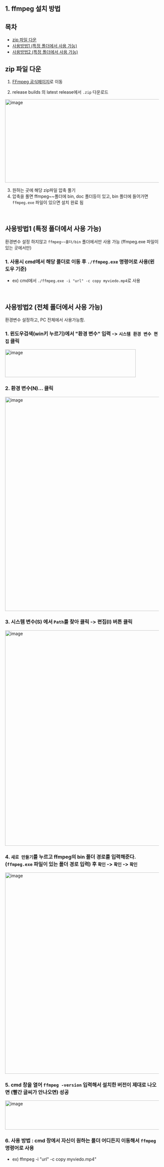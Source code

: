 ## 1. ffmpeg 설치 방법
## 목차
<!-- TOC start -->
 * [zip 파일 다운](#zip-파일-다운)
 * [사용방법1 (특정 폴더에서 사용 가능)](#사용방법1-특정-폴더에서-사용-가능)
 * [사용방법2 (특정 폴더에서 사용 가능)](#사용방법2-전체-폴더에서-사용-가능)
<!-- TOC end -->

## zip 파일 다운
1. [FFmpeg 공식페이지](https://www.gyan.dev/ffmpeg/builds/)로 이동
  
2. release builds 의 latest release에서 `.zip` 다운로드

  <img width="1090" height="272" alt="image" src="https://github.com/user-attachments/assets/b15e85f8-d4b6-4d10-85a0-762f0e4a9335" />

3. 원하는 곳에 해당 zip파일 압축 풀기
4. 압축을 풀면 ffmpeg~~폴더에 bin, doc 폴더등이 있고, bin 폴더에 들어가면 `ffmpeg.exe` 파일이 있으면 설치 완료 됨

<br>

## 사용방법1 (특정 폴더에서 사용 가능)

환경변수 설정 하지않고 `ffmpeg~~폴더/bin` 폴더에서만 사용 가능 (ffmpeg.exe 파일이 있는 곳에서만)
### 1. 사용시 cmd에서 해당 폴더로 이동 후 `./ffmpeg.exe` 명령어로 사용(윈도우 기준)
- ex) cmd에서 `./ffmpeg.exe -i "url" -c copy myviedo.mp4`로 사용

<br>

## 사용방법2 (전체 폴더에서 사용 가능)
환경변수 설정하고, PC 전체에서 사용가능함.
### 1. 윈도우검색(win키 누르기)에서 "환경 변수" 입력 ->  `시스템 환경 변수 편집` 클릭

   <img width="428" height="91" alt="image" src="https://github.com/user-attachments/assets/7da04351-e478-4cd2-a97d-84876c71cc8d" />

### 2. 환경 변수(N)... 클릭

   <img width="607" height="699" alt="image" src="https://github.com/user-attachments/assets/c1a961b3-ad75-403b-af2b-2c4008e302df" />
   
### 3. 시스템 변수(S) 에서 `Path`를 찾아 클릭 -> 편집(I) 버튼 클릭

<img width="612" height="703" alt="image" src="https://github.com/user-attachments/assets/265bcb60-f5e1-4085-816e-caa6fdf2aee8" />

  
### 4. `새로 만들기`를 누르고 ffmpeg의 bin 폴더 경로를 입력해준다. (`ffmpeg.exe` 파일이 있는 폴더 경로 입력) 후 `확인` -> `확인` -> `확인`

  <img width="664" height="657" alt="image" src="https://github.com/user-attachments/assets/8e33622a-4ea4-4c10-8caa-d715195a96eb" />

### 5. cmd 창을 열어 `ffmpeg -version` 입력해서 설치한 버전이 제대로 나오면 (빨간 글씨가 안나오면) 성공

   <img width="860" height="95" alt="image" src="https://github.com/user-attachments/assets/4e924391-efdc-4ef6-83b2-9ae03c88088c" />

### 6. 사용 방법 : cmd 창에서 자신이 원하는 폴더 어디든지 이동해서 `ffmpeg` 명령어로 사용
   - ex) ffmpeg -i "url" -c copy myviedo.mp4"


